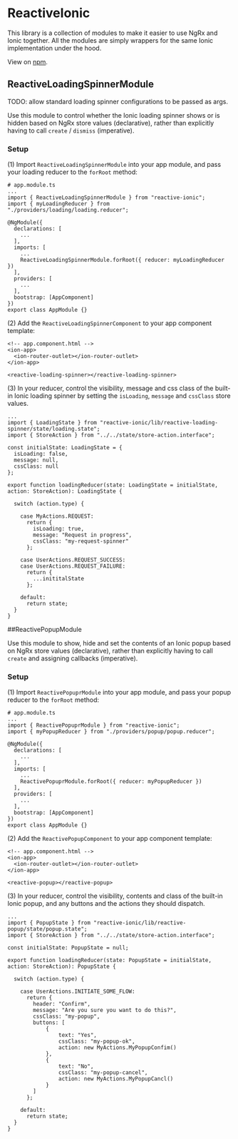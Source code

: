 # ReactiveIonic

This library is a collection of modules to make it easier to use NgRx and Ionic together. All the modules are simply wrappers for the same Ionic implementation under the hood.

View on [npm](https://www.npmjs.com/package/reactive-ionic).

## ReactiveLoadingSpinnerModule

TODO: allow standard loading spinner configurations to be passed as args.

Use this module to control whether the Ionic loading spinner shows or is hidden based on NgRx store values (declarative), rather than explicitly having to call `create` / `dismiss` (imperative).

### Setup

(1) Import `ReactiveLoadingSpinnerModule` into your app module, and pass your loading reducer to the `forRoot` method:

```
# app.module.ts
...
import { ReactiveLoadingSpinnerModule } from "reactive-ionic";
import { myLoadingReducer } from "./providers/loading/loading.reducer";

@NgModule({
  declarations: [
    ...
  ],
  imports: [
    ...
    ReactiveLoadingSpinnerModule.forRoot({ reducer: myLoadingReducer })
  ],
  providers: [
    ...
  ],
  bootstrap: [AppComponent]
})
export class AppModule {}

```

(2) Add the `ReactiveLoadingSpinnerComponent` to your app component template:

```
<!-- app.component.html -->
<ion-app>
  <ion-router-outlet></ion-router-outlet>
</ion-app>

<reactive-loading-spinner></reactive-loading-spinner>

```

(3) In your reducer, control the visibility, message and css class of the built-in Ionic loading spinner by setting the `isLoading`, `message` and `cssClass` store values.

```
...
import { LoadingState } from "reactive-ionic/lib/reactive-loading-spinner/state/loading.state";
import { StoreAction } from "../../state/store-action.interface";

const initialState: LoadingState = {
  isLoading: false,
  message: null,
  cssClass: null
};

export function loadingReducer(state: LoadingState = initialState, action: StoreAction): LoadingState {

  switch (action.type) {

    case MyActions.REQUEST:
      return {
        isLoading: true,
        message: "Request in progress",
        cssClass: "my-request-spinner"
      };

    case UserActions.REQUEST_SUCCESS:
    case UserActions.REQUEST_FAILURE:
      return {
        ...inititalState
      };

    default:
      return state;
  }
}

```

##ReactivePopupModule

Use this module to show, hide and set the contents of an Ionic popup based on NgRx store values (declarative), rather than explicitly having to call `create` and assigning callbacks (imperative).

### Setup

(1) Import `ReactivePopuprModule` into your app module, and pass your popup reducer to the `forRoot` method:

```
# app.module.ts
...
import { ReactivePopuprModule } from "reactive-ionic";
import { myPopupReducer } from "./providers/popup/popup.reducer";

@NgModule({
  declarations: [
    ...
  ],
  imports: [
    ...
    ReactivePopuprModule.forRoot({ reducer: myPopupReducer })
  ],
  providers: [
    ...
  ],
  bootstrap: [AppComponent]
})
export class AppModule {}

```

(2) Add the `ReactivePopupComponent` to your app component template:

```
<!-- app.component.html -->
<ion-app>
  <ion-router-outlet></ion-router-outlet>
</ion-app>

<reactive-popup></reactive-popup>

```

(3) In your reducer, control the visibility, contents and class of the built-in Ionic popup, and any buttons and the actions they should dispatch.

```
...
import { PopupState } from "reactive-ionic/lib/reactive-popup/state/popup.state";
import { StoreAction } from "../../state/store-action.interface";

const initialState: PopupState = null;

export function loadingReducer(state: PopupState = initialState, action: StoreAction): PopupState {

  switch (action.type) {

    case UserActions.INITIATE_SOME_FLOW:
      return {
        header: "Confirm",
        message: "Are you sure you want to do this?",
        cssClass: "my-popup",
        buttons: [
            {
                text: "Yes",
                cssClass: "my-popup-ok",
                action: new MyActions.MyPopupConfim()
            },
            {
                text: "No",
                cssClass: "my-popup-cancel",
                action: new MyActions.MyPopupCancl()
            }
        ]
      };

    default:
      return state;
  }
}

```
